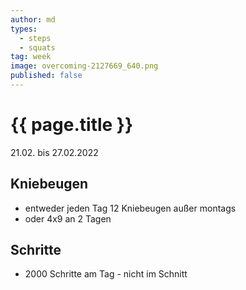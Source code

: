 ```yaml
---
author: md
types:
  - steps
  - squats
tag: week
image: overcoming-2127669_640.png
published: false
---
```

# {{ page.title }}
21.02. bis 27.02.2022

## Kniebeugen
- entweder jeden Tag 12 Kniebeugen außer montags
- oder 4x9 an 2 Tagen

## Schritte
- 2000 Schritte am Tag - nicht im Schnitt
